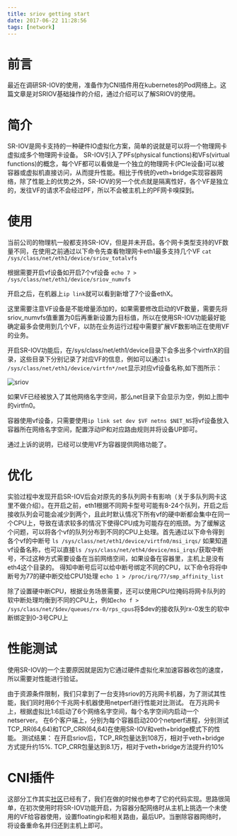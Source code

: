 ```yaml
---
title: sriov getting start
date: 2017-06-22 11:28:56
tags: [network]
---
```


# 前言

最近在调研SR-IOV的使用，准备作为CNI插件用在kubernetes的Pod网络上。这篇文章是对SRIOV基础操作的介绍，通过介绍可以了解SRIOV的使用。

# 简介

SR-IOV是网卡支持的一种硬件IO虚拟化方案，简单的说就是可以将一个物理网卡虚拟成多个物理网卡设备。
SR-IOV引入了PFs(physical functions)和VFs(virtual functions)的概念，每个VF都可以看做是一个独立的物理网卡(PCIe设备)可以被容器或虚拟机直接访问，从而提升性能。相比于传统的veth+bridge实现容器网络，除了性能上的优势之外，SR-IOV的另一个优点就是隔离性好，各个VF是独立的，发往VF的请求不会经过PF，所以不会被主机上的PF网卡嗅探到。

# 使用

当前公司的物理机一般都支持SR-IOV，但是并未开启。各个网卡类型支持的VF数量不同，在使用之前通过以下命令先查看物理网卡eth1最多支持几个VF
`cat /sys/class/net/eth1/device/sriov_totalvfs`

根据需要开启vf设备如开启7个vf设备
`echo 7 > /sys/class/net/eth1/device/sriov_numvfs`

开启之后，在机器上`ip link`就可以看到新增了7个设备ethX。

这里需要注意VF设备是不能增量添加的，如果需要修改启动的VF数量，需要先将sriov_numvfs值重置为0后再重新设置为目标值，所以在使用SR-IOV功能最好能确定最多会使用到几个VF，以防在业务运行过程中需要扩展VF数影响正在使用VF的业务。

开启SR-IOV功能后，在/sys/class/net/eth1/device目录下会多出多个virtfnX的目录，这些目录下分别记录了对应VF的信息，例如可以通过`ls /sys/class/net/eth1/device/virtfn*/net`显示对应vf设备名称,如下图所示：

![sriov](/images/sriov01.png)

如果VF已经被放入了其他网络名字空间，那么net目录下会显示为空，例如上图中的virtfn0。

容器使用vf设备，只需要使用`ip link set dev $VF netns $NET_NS`将vf设备放入容器所在网络名字空间，配置浮动IP和对应路由规则并将设备UP即可。

通过上诉的说明，已经可以使用VF为容器提供网络功能了。

# 优化

实验过程中发现开启SR-IOV后会对原先的多队列网卡有影响（关于多队列网卡这里不做介绍）。在开启之前，eth1根据不同网卡型号可能有8-24个队列，开启之后接收队列会可能会减少到两个，且此时默认情况下所有vf的硬中断都会集中在同一个CPU上，导致在请求较多的情况下使得CPU成为可能存在的瓶颈。为了缓解这个问题，可以将各个vf的队列分布到不同的CPU上处理。首先通过以下命令得到各个vf的中断号
`ls /sys/class/net/eth1/device/virtfn0/msi_irqs/`
如果知道vf设备名称，也可以直接`ls /sys/class/net/eth4/device/msi_irqs/`获取中断号，不过这种方式需要设备在当前网络空间，如果设备在容器里，主机上是没有eth4这个目录的。
得知中断号后可以给中断号绑定不同的CPU，以下命令将将中断号为77的硬中断交给CPU1处理
`echo 1 > /proc/irq/77/smp_affinity_list`

除了设置硬中断CPU，根据业务场景需要，还可以使用CPU位掩码将网卡队列的软中断处理均衡到不同的CPU上，例如`echo f > /sys/class/net/$dev/queues/rx-0/rps_cpus`将$dev的接收队列rx-0发生的软中断绑定到0-3号CPU上

# 性能测试

使用SR-IOV的一个主要原因就是因为它通过硬件虚拟化来加速容器收包的速度，所以需要对性能进行验证。

由于资源条件限制，我们只拿到了一台支持sriov的万兆网卡机器，为了测试其性能，我们同时用6个千兆网卡机器使用netperf进行性能对比测试。
在万兆网卡上，根据虚拟比1:6启动了6个网络名字空间，每个名字空间内启动一个netserver。
在6个客户端上，分别为每个容器启动200个netperf进程，分别测试TCP_RR(64,64)和TCP_CRR(64,64)在使用SR-IOV和veth+bridge模式下的性能。
测试结果：
在开启sriov后，TCP_RR包量达到108万，相对于veth+bridge方式提升约15%. TCP_CRR包量达到8.1万，相对于veth+bridge方法提升约10%

# CNI插件

这部分工作其实[社区](https://github.com/Intel-Corp/sriov-cni)已经有了，我们在做的时候也参考了它的代码实现。思路很简单，在初次使用时将SR-IOV功能开启，为容器分配网络时从主机上挑选一个未使用的VF给容器使用，设置floatingip和相关路由，最后UP。当删除容器网络时，将设备重命名并归还到主机上即可。